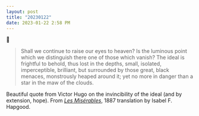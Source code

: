 ```yaml
---
layout: post
title: "20230122"
date: 2023-01-22 2:58 PM
---
```


💬 

> Shall we continue to raise our eyes to heaven? Is the luminous point which we distinguish there one of those which vanish? The ideal is frightful to behold, thus lost in the depths, small, isolated, imperceptible, brilliant, but surrounded by those great, black menaces, monstrously heaped around it; yet no more in danger than a star in the maw of the clouds. 

Beautiful quote from Victor Hugo on the invincibility of the ideal (and by extension, hope). From [*Les Misérables*](https://www.gutenberg.org/ebooks/135), 1887 translation by Isabel F. Hapgood.
